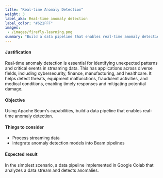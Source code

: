 ```yaml
---
title: "Real-time Anomaly Detection"
weight: 3
label_aka: Real-time anomaly detection
label_color: "#621FFF"
images:
 - /images/firefly-learning.png
summary: "Build a data pipeline that enables real-time anomaly detection."
---
```


#### Justification
Real-time anomaly detection is essential for identifying unexpected patterns and critical events in streaming data. This has applications across diverse fields, including cybersecurity, finance, manufacturing, and healthcare. It helps detect threats, equipment malfunctions, fraudulent activities, and medical conditions, enabling timely responses and mitigating potential damage.

#### Objective
Using Apache Beam's capabilities, build a data pipeline that enables real-time anomaly detection.

#### Things to consider
 * Process streaming data
 * Integrate anomaly detection models into Beam pipelines

#### Expected result
In the simplest scenario, a data pipeline implemented in Google Colab that analyzes a data stream and detects anomalies.
